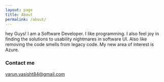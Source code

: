 ```yaml
---
layout: page
title: About
permalink: /about/
---
```


hey Guys! I am a Software Developer. I like programming. I also feel joy in finding the solutions to usability nightmares in software UI. Also like removing the code smells from legacy code. My new area of interest is Azure.

### Contact me

[varun.vasisht84@gmail.com](mailto:varun.vasisht84@gmail.com)
